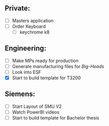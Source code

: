 ## Private:
- [ ] Masters application
- [ ] Order Keyboard
	- [ ] keychrome k8
## Engineering:
- [ ]  Make MPs ready for production
- [ ] Generate manufacturing files for *Big-Heads*
- [ ] Look into ESF
- [x] Start to build template for T3200
## Siemens:
- [ ] Start Layout of SMU V2
- [ ] Watch PowerBI videos
- [ ] Start to build template for Bachelor thesis
